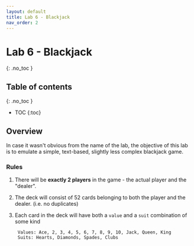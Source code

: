 ```yaml
---
layout: default
title: Lab 6 - Blackjack
nav_order: 2
---
```


# Lab 6 - Blackjack
{: .no_toc }

## Table of contents
{: .no_toc }
- TOC
{:toc}

## Overview
In case it wasn't obvious from the name of the lab, the objective of this lab is to emulate a simple, text-based, slightly less complex blackjack game.

### Rules
1. There will be **exactly 2 players** in the game - the actual player and the "dealer".
2. The deck will consist of 52 cards belonging to both the player and the dealer. (i.e. no duplicates)
3. Each card in the deck will have both a `value` and a `suit` combination of some kind   
    
        Values: Ace, 2, 3, 4, 5, 6, 7, 8, 9, 10, Jack, Queen, King
        Suits: Hearts, Diamonds, Spades, Clubs


